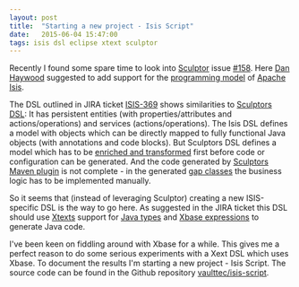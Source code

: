 ```yaml
---
layout: post
title:  "Starting a new project - Isis Script"
date:   2015-06-04 15:47:00
tags: isis dsl eclipse xtext sculptor
---
```

Recently I found some spare time to look into [Sculptor](http://sculptorgenerator.org/) issue [#158](https://github.com/sculptor/sculptor/issues/158). Here [Dan Haywood](https://github.com/danhaywood) suggested to add support for the [programming model](http://isis.apache.org/documentation.html) of [Apache Isis](http://isis.apache.org/).

The DSL outlined in JIRA ticket [ISIS-369](https://issues.apache.org/jira/browse/ISIS-369) shows similarities to [Sculptors DSL](https://github.com/sculptor/sculptor/blob/master/sculptor-eclipse/org.sculptor.dsl/src/org/sculptor/dsl/Sculptordsl.xtext): It has persistent entities (with properties/attributes and actions/operations) and services (actions/operations). The Isis DSL defines a model with objects which can be directly mapped to fully functional Java objects (with annotations and code blocks). But Sculptors DSL defines a model which has to be [enriched and transformed](http://sculptorgenerator.org/documentation/developers-guide#transformations) first before code or configuration can be generated. And the code generated by [Sculptors Maven plugin](http://sculptorgenerator.org/documentation/maven-plugin) is not complete - in the generated [gap classes](http://sculptorgenerator.org/documentation/advanced-tutorial#gap-class) the business logic has to be implemented manually.

So it seems that (instead of leveraging Sculptor) creating a new ISIS-specific DSL is the way to go here. As suggested in the JIRA ticket this DSL should use [Xtexts](http://www.eclipse.org/Xtext/) support for [Java types](https://www.eclipse.org/Xtext/documentation/305_xbase.html#jvmtypes) and [Xbase expressions](https://www.eclipse.org/Xtext/documentation/305_xbase.html#xbase-expressions) to generate Java code.

I've been keen on fiddling around with Xbase for a while. This gives me a perfect reason to do some serious experiments with a Xext DSL which uses Xbase. To document the results I'm starting a new project - Isis Script. The source code can be found in the Github repository [vaulttec/isis-script](https://github.com/vaulttec/isis-script).